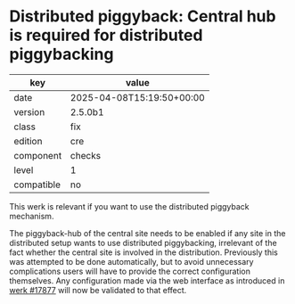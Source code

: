 [//]: # (werk v2)
# Distributed piggyback: Central hub is required for distributed piggybacking

key        | value
---------- | ---
date       | 2025-04-08T15:19:50+00:00
version    | 2.5.0b1
class      | fix
edition    | cre
component  | checks
level      | 1
compatible | no

This werk is relevant if you want to use the distributed piggyback mechanism.

The piggyback-hub of the central site needs to be enabled if any site in the
distributed setup wants to use distributed piggybacking, irrelevant of the fact
whether the central site is involved in the distribution.
Previously this was attempted to be done automatically, but to avoid unnecessary
complications users will have to provide the correct configuration themselves.
Any configuration made via the web interface as introduced
in [werk #17877](https://checkmk.com/werk/17877) will now be validated to that
effect.

